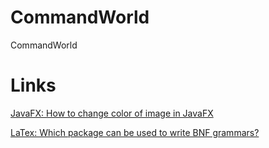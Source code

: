 CommandWorld
============

CommandWorld

# Links
[JavaFX: How to change color of image in JavaFX](http://stackoverflow.com/a/18124868)

[LaTex: Which package can be used to write BNF grammars?](http://tex.stackexchange.com/a/24934)
